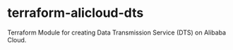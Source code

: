 # terraform-alicloud-dts
Terraform Module for creating Data Transmission Service (DTS) on Alibaba Cloud.
